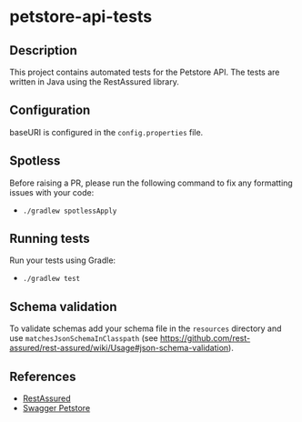  # petstore-api-tests

## Description

This project contains automated tests for the Petstore API. The tests are written in Java using the RestAssured library.

## Configuration

baseURI is configured in the `config.properties` file.


## Spotless

Before raising a PR, please run the following command to fix any formatting issues with your code:

- `./gradlew spotlessApply`

## Running tests

Run your tests using Gradle:

- `./gradlew test`

## Schema validation

To validate schemas add your schema file in the `resources` directory and use `matchesJsonSchemaInClasspath` (see https://github.com/rest-assured/rest-assured/wiki/Usage#json-schema-validation).

## References

- [RestAssured](https://rest-assured.io/)
- [Swagger Petstore](https://petstore.swagger.io/)